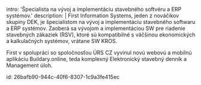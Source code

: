 intro: 'Špecialista na vývoj a implementáciu stavebného softvéru a ERP systémov.'
description: |
  First Information Systems, jeden z nováčikov skupiny DEK, je špecialistom na vývoj a implementáciu stavebného softwaru a ERP systémov. Zaoberá sa vývojom a implementáciou SW pre riadenie stavebných zákaziek (RSV), ktoré sú kompatibilné s väčšinou ekonomických a kalkulačných systémov, vrátane SW KROS.
  
  First v spolupráci so spoločnosťou ÚRS CZ vyvinul novú webovú a mobilnú aplikáciu Buildary.online, teda komplexný Elektronický stavebný denník a Management úloh.
  
id: 26bafb90-944c-40f6-8307-1c9a3fe415ec
